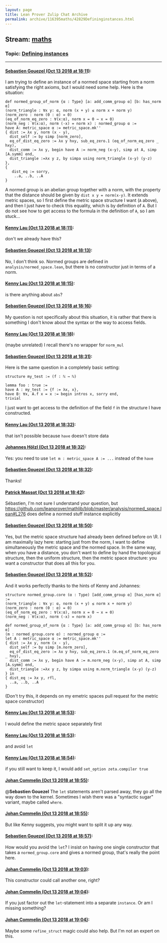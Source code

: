 ```yaml
---
layout: page
title: Lean Prover Zulip Chat Archive 
permalink: archive/116395maths/42829Defininginstances.html
---
```


## Stream: [maths](index.html)
### Topic: [Defining instances](42829Defininginstances.html)

---

#### [Sebastien Gouezel (Oct 13 2018 at 18:11)](https://leanprover.zulipchat.com/#narrow/stream/116395-maths/topic/Defining%20instances/near/135736954):
I am trying to define an instance of a normed space starting from a norm satisfying the right axioms, but I would need some help. Here is the situation:
```lean
def normed_group_of_norm {α : Type} [a: add_comm_group α] [b: has_norm α]
(norm_triangle : ∀x y: α, norm (x + y) ≤ norm x + norm y)
(norm_zero : norm (0 : α) = 0)
(eq_of_norm_eq_zero : ∀(x:α), norm x = 0 → x = 0)
(norm_neg : ∀(x:α), norm (-x) = norm x) : normed_group α :=
have A: metric_space α := metric_space.mk''
{ dist := λx y, norm (x - y),
  dist_self := by simp [norm_zero],
  eq_of_dist_eq_zero := λx y hxy, sub_eq_zero.1 (eq_of_norm_eq_zero _ hxy),
  dist_comm := λx y, begin have A := norm_neg (x-y), simp at A, simp [A.symm] end,
  dist_triangle :=λx y z, by simpa using norm_triangle (x-y) (y-z)
},
{
   dist_eq := sorry,
    ..a, ..b, ..A
}
```
A normed group is an abelian group together with a norm, with the property that the distance should be given by `dist x y = norm(x-y)`. It extends metric spaces, so I first define the metric space structure I want (`A` above), and then I just have to check this equality, which is by definition of `A`. But I do not see how to get access to the formula in the definition of `A`, so I am stuck...

#### [Kenny Lau (Oct 13 2018 at 18:11)](https://leanprover.zulipchat.com/#narrow/stream/116395-maths/topic/Defining%20instances/near/135736958):
don't we already have this?

#### [Sebastien Gouezel (Oct 13 2018 at 18:13)](https://leanprover.zulipchat.com/#narrow/stream/116395-maths/topic/Defining%20instances/near/135737005):
No, I don't think so. Normed groups are defined in `analysis/normed_space.lean`, but there is no constructor just in terms of a norm.

#### [Kenny Lau (Oct 13 2018 at 18:15)](https://leanprover.zulipchat.com/#narrow/stream/116395-maths/topic/Defining%20instances/near/135737063):
is there anything about `abs`?

#### [Sebastien Gouezel (Oct 13 2018 at 18:16)](https://leanprover.zulipchat.com/#narrow/stream/116395-maths/topic/Defining%20instances/near/135737111):
My question is not specifically about this situation, it is rather that there is something I don't know about the syntax or the way to access fields.

#### [Kenny Lau (Oct 13 2018 at 18:18)](https://leanprover.zulipchat.com/#narrow/stream/116395-maths/topic/Defining%20instances/near/135737157):
(maybe unrelated) I recall there's no wrapper for `norm_mul`

#### [Sebastien Gouezel (Oct 13 2018 at 18:31)](https://leanprover.zulipchat.com/#narrow/stream/116395-maths/topic/Defining%20instances/near/135737621):
Here is the same question in a completely basic setting:
```lean
structure my_test := (f : ℕ → ℕ)

lemma foo : true :=
have A : my_test := {f := λx, x},
have B: ∀x, A.f x = x := begin intros x, sorry end,
trivial
```
I just want to get access to the definition of the field `f` in the structure I have constructed.

#### [Kenny Lau (Oct 13 2018 at 18:32)](https://leanprover.zulipchat.com/#narrow/stream/116395-maths/topic/Defining%20instances/near/135737675):
that isn't possible because `have` doesn't store data

#### [Johannes Hölzl (Oct 13 2018 at 18:32)](https://leanprover.zulipchat.com/#narrow/stream/116395-maths/topic/Defining%20instances/near/135737677):
Yes: you need to use `let m : metric_space A := ...` instead of the `have`

#### [Sebastien Gouezel (Oct 13 2018 at 18:32)](https://leanprover.zulipchat.com/#narrow/stream/116395-maths/topic/Defining%20instances/near/135737679):
Thanks!

#### [Patrick Massot (Oct 13 2018 at 18:42)](https://leanprover.zulipchat.com/#narrow/stream/116395-maths/topic/Defining%20instances/near/135738014):
Sébastien, I'm not sure I understand your question, but https://github.com/leanprover/mathlib/blob/master/analysis/normed_space.lean#L276 does define a normed stuff instance explicitly

#### [Sebastien Gouezel (Oct 13 2018 at 18:50)](https://leanprover.zulipchat.com/#narrow/stream/116395-maths/topic/Defining%20instances/near/135738272):
Yes, but the metric space structure had already been defined before on \R. I am maximally lazy here: starting just from the norm, I want to define simultaneously the metric space and the normed space. In the same way, when you have a distance, you don't want to define by hand the topological structure, then the uniform structure, then the metric space structure: you want a constructor that does all this for you.

#### [Sebastien Gouezel (Oct 13 2018 at 18:52)](https://leanprover.zulipchat.com/#narrow/stream/116395-maths/topic/Defining%20instances/near/135738327):
And it works perfectly thanks to the hints of Kenny and Johannes:
```lean
structure normed_group.core (α : Type) [add_comm_group α] [has_norm α] :=
(norm_triangle : ∀x y: α, norm (x + y) ≤ norm x + norm y)
(norm_zero : norm (0 : α) = 0)
(eq_of_norm_eq_zero : ∀(x:α), norm x = 0 → x = 0)
(norm_neg : ∀(x:α), norm (-x) = norm x)

def normed_group_of_norm {α : Type} [a: add_comm_group α] [b: has_norm α]
(m : normed_group.core α) : normed_group α :=
let A : metric_space α := metric_space.mk''
{ dist := λx y, norm (x - y),
  dist_self := by simp [m.norm_zero],
  eq_of_dist_eq_zero := λx y hxy, sub_eq_zero.1 (m.eq_of_norm_eq_zero _ hxy),
  dist_comm := λx y, begin have A := m.norm_neg (x-y), simp at A, simp [A.symm] end,
  dist_triangle :=λx y z, by simpa using m.norm_triangle (x-y) (y-z)
} in
{ dist_eq := λx y, rfl,
  ..a, ..b, ..A
}
```
(Don't try this, it depends on my emetric spaces pull request for the metric space constructor)

#### [Kenny Lau (Oct 13 2018 at 18:53)](https://leanprover.zulipchat.com/#narrow/stream/116395-maths/topic/Defining%20instances/near/135738347):
I would define the metric space separately first

#### [Kenny Lau (Oct 13 2018 at 18:53)](https://leanprover.zulipchat.com/#narrow/stream/116395-maths/topic/Defining%20instances/near/135738348):
and avoid `let`

#### [Kenny Lau (Oct 13 2018 at 18:54)](https://leanprover.zulipchat.com/#narrow/stream/116395-maths/topic/Defining%20instances/near/135738385):
if you still want to keep it, I would add `set_option zeta.compiler true`

#### [Johan Commelin (Oct 13 2018 at 18:55)](https://leanprover.zulipchat.com/#narrow/stream/116395-maths/topic/Defining%20instances/near/135738400):
@**Sebastien Gouezel** The `let` statements aren't parsed away, they go all the way down to the kernel. Sometimes I wish there was a "syntactic sugar" variant, maybe called `where`.

#### [Johan Commelin (Oct 13 2018 at 18:55)](https://leanprover.zulipchat.com/#narrow/stream/116395-maths/topic/Defining%20instances/near/135738402):
But like Kenny suggests, you might want to split it up any way.

#### [Sebastien Gouezel (Oct 13 2018 at 18:57)](https://leanprover.zulipchat.com/#narrow/stream/116395-maths/topic/Defining%20instances/near/135738462):
How would you avoid the `let`? I insist on having one single constructor that takes a `normed_group.core` and gives a normed group, that's really the point here.

#### [Johan Commelin (Oct 13 2018 at 19:03)](https://leanprover.zulipchat.com/#narrow/stream/116395-maths/topic/Defining%20instances/near/135738665):
This constructor could call another one, right?

#### [Johan Commelin (Oct 13 2018 at 19:04)](https://leanprover.zulipchat.com/#narrow/stream/116395-maths/topic/Defining%20instances/near/135738711):
If you just factor out the `let`-statement into a separate `instance`. Or am I missing something?

#### [Johan Commelin (Oct 13 2018 at 19:04)](https://leanprover.zulipchat.com/#narrow/stream/116395-maths/topic/Defining%20instances/near/135738727):
Maybe some `refine_struct` magic could also help. But I'm not an expert on this.

